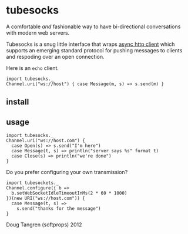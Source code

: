 # tubesocks

A comfortable _and_ fashionable way to have bi-directional conversations with modern web servers.

Tubesocks is a snug little interface that wraps [async http client][ahc] which supports an emerging standard protocol for pushing 
messages to clients and respoding over an open connection.

Here is an `echo` client.

    import tubesocks._
    Channel.uri("ws://host") { case Message(m, s) => s.send(m) }

## install



## usage

    import tubesocks._
    Channel.uri("ws://host.com") {
      case Open(s) => s.send("I'm here")
      case Message(t, s) => println("server says %s" format t)
      case Close(s) => println("we're done")
    }
    
Do you prefer configuring your own transmission?

    import tubesockets._
    Channel.configure({ b =>
      b.setWebSocketIdleTimeoutInMs(2 * 60 * 1000)
    })(new URI("ws://host.com")) {
      case Message(t, s) =>
        s.send("thanks for the message")
    }

Doug Tangren (softprops) 2012

[ahc]: https://github.com/sonatype/async-http-client
